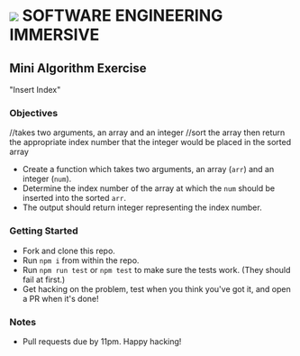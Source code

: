 # ![](https://ga-dash.s3.amazonaws.com/production/assets/logo-9f88ae6c9c3871690e33280fcf557f33.png) SOFTWARE ENGINEERING IMMERSIVE

## Mini Algorithm Exercise

"Insert Index"

### Objectives

//takes two arguments, an array and an integer
//sort the array then return the appropriate index number that the integer would be placed in the sorted array

- Create a function which takes two arguments, an array (`arr`) and an integer (`num`).
- Determine the index number of the array at which the `num` should be inserted into the sorted `arr`.
- The output should return integer representing the index number.

### Getting Started

- Fork and clone this repo.
- Run `npm i` from within the repo.
- Run `npm run test` or `npm test` to make sure the tests work. (They should fail at first.)
- Get hacking on the problem, test when you think you've got it, and open a PR when it's done!

### Notes

- Pull requests due by 11pm. Happy hacking!
